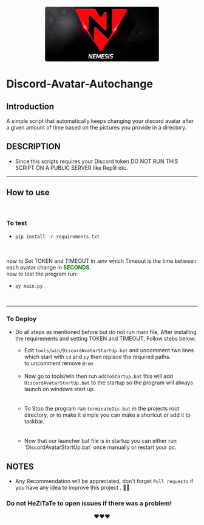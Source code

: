<p align="center">
<img src="NEMESIS_TEAM_LOGO.jpg" alt="NEMESIS TEAM LOGO" style="border-radius:5px"/>
</p>

# Discord-Avatar-Autochange

## Introduction
A simple script that automatically keeps changing your discord avatar after a given amount of time based on the pictures you provide in a directory.


## DESCRIPTION
 - Since this scripts requires your Discord token DO NOT RUN THIS SCRIPT ON A PUBLIC SERVER like Replit etc.

---
## How to use

<br>

### To test

- ``` pip install -r requirements.txt ```
<br>
<br>
now to Set TOKEN and TIMEOUT in .env which Timeout is the time between each avatar change in <b style="color:green;">SECONDS</b>.
<br>
now to test the program run:

  -  ``` py main.py ```


<br>

---

### To Deploy


- Do all steps as mentioned before but do not run main file, After installing the requirements and setting TOKEN and TIMEOUT, Follow stebs below:


  - Edit `tools/win/DiscordAvatarStartUp.bat` and uncomment two lines which start with `cd` and `py` then replace the required paths. 
  <br> to uncomment remove `@rem`


  <br>
  
  - Now go to tools/win then run `addToStartup.bat` this will add `DiscordAvatarStartUp.bat` to the startup so the program will always launch on windows start up.
  
  <br>
  <br>
  
  - To Stop the program run `terminateDis.bat` in the projects root directory, or to make it simple you can make a shortcut or add it to taskbar.
  
  <br>
  <br>
  
  - Now that our launcher bat file is in startup you can either run 'DiscordAvatarStartUp.bat` once manually or restart your pc.

## NOTES
- Any Recommendation will be appreciated, don't forget `Pull requests` if you have any idea to improve this project . 👙🤺


### Do not HeZiTaTe to open issues if there was a problem!
<p align="center">
❤️❤️❤️
</p>
